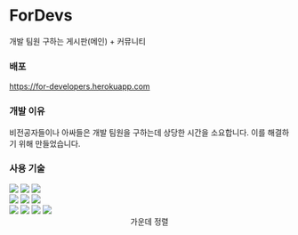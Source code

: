# ForDevs

개발 팀원 구하는 게시판(메인) + 커뮤니티

### 배포
https://for-developers.herokuapp.com

### 개발 이유
비전공자들이나 아싸들은 개발 팀원을 구하는데 상당한 시간을 소요합니다.
이를 해결하기 위해 만들었습니다.

### 사용 기술
<div style="width: 100%, text-align=center">
  <img src="https://img.shields.io/badge/Pug-v3.0.2-A86454?style=flat&logo=pug&logoColor=A86454"/>
  <img src="https://img.shields.io/badge/SASS-v1.47.0-CC6699?style=flat&logo=sass&logoColor=CC6699" />
  <img src="https://img.shields.io/badge/Javascript-5e5c5c?style=flat&logo=javascript&logoColor=F7DF1E" />
  <br />
  <img src="https://img.shields.io/badge/Express-v4.17.1-000000?style=flat&logo=express&logoColor=000000" />
  <img src="https://img.shields.io/badge/Passport-v0.5.2-34E27A?style=flat&logo=passport&logoColor=34E27A" />
  <img src="https://img.shields.io/badge/MongoDB-v5.0.3-47A248?style=flat&logo=mongodb&logoColor=47A248" />
  <br />
  <img src="https://img.shields.io/badge/Babel-5e5c5c?style=flat&logo=babel&logoColor=F9DC3E" />
  <img src="https://img.shields.io/badge/Nodemon-v2.0.15-76D04B?style=flat&logo=nodemon&logoColor=76D04B" />
  <img src="https://img.shields.io/badge/Webpack-v5.64.0-8DD6F9?style=flat&logo=webpack&logoColor=8DD6F9" />
  <img src="https://img.shields.io/badge/Heroku-5e5c5c?style=flat&logo=heroku&logoColor=430098" />
</div>

<center>가운데 정렬</center>

